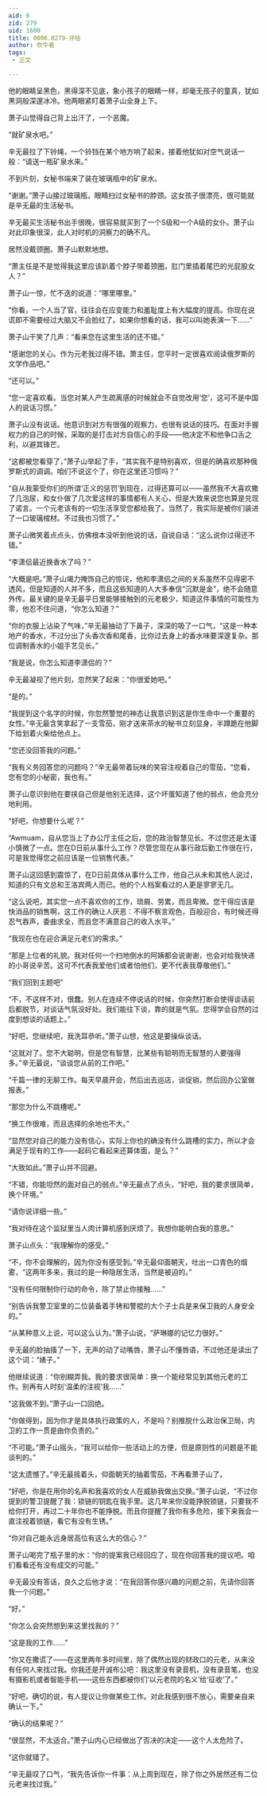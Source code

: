 ```yaml
---
aid: 6
zid: 279
uid: 1600
title: 0006.0279-评估
author: 吹牛者
tags: 
 - 正文

---
```




  他的眼睛呈黑色，黑得深不见底，象小孩子的眼睛一样，却毫无孩子的童真，犹如黑洞般深邃冰冷。他两眼紧盯着萧子山全身上下。

  萧子山觉得自己背上出汗了，一个恶魔。

  “就矿泉水吧。”

  辛无最拉了下铃绳，一个铃铛在某个地方响了起来，接着他犹如对空气说话一般：“请送一瓶矿泉水来。”

  不到片刻，女秘书端来了装在玻璃瓶中的矿泉水。

  “谢谢。”萧子山接过玻璃瓶，眼睛扫过女秘书的脖颈。这女孩子很漂亮，很可能就是辛无最的生活秘书。

  辛无最买生活秘书出手很晚，很容易就买到了一个S级和一个A级的女仆。萧子山对此印象很深，此人对时机的洞察力的确不凡。

  居然没戴颈圈。萧子山默默地想。

  “萧主任是不是觉得我这里应该趴着个脖子带着颈圈，肛门里插着尾巴的光屁股女人？”

  萧子山一惊，忙不迭的说道：“哪里哪里。”

  “你看，一个人当了官，往往会在应变能力和羞耻度上有大幅度的提高。你现在说谎即不需要经过大脑又不会脸红了。如果你想看的话，我可以叫她表演一下……”

  萧子山干笑了几声：“看来您在这里生活的还不错。”

  “感谢您的关心。作为元老我过得不错。萧主任，您平时一定很喜欢阅读俄罗斯的文学作品吧。”

  “还可以。”

  “您一定喜欢看。当您对某人产生疏离感的时候就会不自觉改用‘您’，这可不是中国人的说话习惯。”

  萧子山没有说话。他意识到对方有很强的观察力，也很有说话的技巧。在面对手握权力的自己的时候，采取的是打击对方自信心的手段——他决定不和他争口舌之利，以避其锋芒。

  “这都被您看穿了，”萧子山举起了手，“其实我不是特别喜欢，但是的确喜欢那种俄罗斯式的调调。咱们不说这个了，你在这里还习惯吗？”

  “自从我蒙受你们的所谓‘正义的惩罚’到现在，过得还算可以——虽然我不大喜欢撒了几泡尿，和女仆做了几次爱这样的事情都有人关心，但是大致来说您也算是兑现了诺言。一个元老该有的一切生活享受您都给我了。当然了，我实际是被你们装进了一口玻璃棺材。不过我也习惯了。”

  萧子山微笑着点点头，仿佛根本没听到他说的话，自说自话：“这么说你过得还不错。”

  “李潇侣最近换香水了吗？”

  “大概是吧。”萧子山竭力掩饰自己的惊诧，他和李潇侣之间的关系虽然不见得密不透风，但是知道的人并不多，而且这些知道的人大多奉信“沉默是金”，绝不会随意外传。最关键的是辛无最平日里能够接触到的元老极少，知道这件事情的可能性为零，他忍不住问道，“你怎么知道？”

  “你的衣服上沾染了气味，”辛无最抽动了下鼻子，深深的吸了一口气，“这是一种本地产的香水，不过分出了头香次香和尾香，比你过去身上的香水味要深邃复杂。那位调制香水的小姐手艺见长。”

  “我是说，你怎么知道李潇侣的？”

  辛无最凝视了他片刻，忽然笑了起来：“你很爱她吧。”

  “是的。”

  “我提到这个名字的时候，你忽然警觉的神态让我意识到这是你生命中一个重要的女性。”辛无最含笑拿起了一支雪茄，刚才送来茶水的秘书立刻显身，半蹲跪在他脚下给划着火柴给他点上。

  “您还没回答我的问题。”

  “我有义务回答您的问题吗？”辛无最带着玩味的笑容注视着自己的雪茄，“您看，您有您的小秘密，我也有。”

  萧子山意识到他在要挟自己但是他别无选择，这个坏蛋知道了他的弱点，他会充分地利用。

  “好吧，你想要什么呢？”

  “Awmuam，自从您当上了办公厅主任之后，您的政治智慧见长。不过您还是太谨小慎微了一点。您在D日前从事什么工作？尽管您现在从事行政后勤工作很在行，可是我觉得您之前应该是一位销售代表。”

  萧子山这回感到震惊了，在D日前具体从事什么工作，他自己从未和其他人说过，知道的只有文总和王洛宾两人而已。他的个人档案看过的人更是寥寥无几。

  “这么说吧，其实您一点不喜欢你的工作，琐屑、劳累，而且卑微。您干得应该是快消品的销售啊，这工作的确让人厌恶：不得不察言观色，百般迎合，有时候还得忍气吞声，委曲求全，而且您不满意自己的收入水平。”

  “我现在也在迎合满足元老们的需求。”

  “那是上位者的礼貌。我对任何一个扫地倒水的阿姨都会说谢谢，也会对给我快递的小哥说辛苦。这可不代表我爱他们或者怕他们，更不代表我尊敬他们。”

  “我们回到主题吧”

  “不，不这样不对，很蠢。别人在连续不停说话的时候，你突然打断会使得谈话前后都脱节，对谈话气氛没好处。我们能往下谈，靠的就是气氛。您得学会自然的过度到想谈的话题上。”

  “好吧，您继续吧，我洗耳恭听。”萧子山想，他这是要操纵谈话。

  “这就对了。您不大聪明，但是您有智慧，比某些有聪明而无智慧的人要强得多。”辛无最说，“谈谈您从前的工作吧。”

  “千篇一律的无聊工作。每天早晨开会，然后出去巡店，谈促销，然后回办公室做报表。”

  “那您为什么不跳槽呢。”

  “换工作很难，而且选择的余地也不大。”

  “显然您对自己的能力没有信心，实际上你也的确没有什么跳槽的实力，所以才会满足于现有的工作——起码它看起来还算体面，是么？”

  “大致如此。”萧子山并不回避。

  “不错，你能坦然的面对自己的弱点。”辛无最点了点头，“好吧，我的要求很简单，换个环境。”

  “请你说详细一些。”

  “我对待在这个监狱里当人肉计算机感到厌烦了。我想你能明白我的意思。”

  萧子山点头：“我理解你的感受。”

  “不，你不会理解的，因为你没有感受到。”辛无最仰面朝天，吐出一口青色的烟雾，“这两年多来，我过的是一种隐居生活，当然是被迫的。”

  “没有任何限制你行动的命令，除了禁止你接触……”

  “别告诉我警卫室里的二位装备着手铐和警棍的大个子士兵是来保卫我的人身安全的。”

  “从某种意义上说，可以这么认为。”萧子山说，“萨琳娜的记忆力很好。”

  辛无最的脸抽搐了一下，无声的动了动嘴唇，萧子山不懂唇语，不过他还是读出了这个词：“婊子。”

  他继续说道：“你别糊弄我。我的要求很简单：换一个能经常见到其他元老的工作。别再有人时刻‘温柔的注视’我......”

  “这我做不到。”萧子山一口回绝。

  “你做得到，因为你才是具体执行政策的人，不是吗？别推脱什么政治保卫局，内卫的工作一贯是由你负责的。”

  “不可能。”萧子山摇头，“我可以给你一些活动上的方便，但是原则性的问题是不能谈判的。”

  “这太遗憾了。”辛无最摇着头，仰面朝天的抽着雪茄，不再看萧子山了。

  “好吧，你是在用你的名声和我喜欢的女人在威胁我做出交换。”萧子山说，“不过你提到的警卫提醒了我：锁链的钥匙在我手里。这几年来你没能挣脱锁链，只要我不给你打开，再过二十年你也不能挣脱。而且你提醒了我你有多危险，接下来我会一直注视着锁链，看它有没有生锈。”

  “你对自己能永远身居高位有这么大的信心？”

  萧子山喝完了瓶子里的水：“你的提案我已经回应了，现在你回答我的提议吧。咱们看看还有没有成交的可能。”

  辛无最没有答话，良久之后他才说：“在我回答你感兴趣的问题之前，先请你回答我一个问题。”

  “好。”

  “你怎么会突然想到来这里找我的？”

  “这是我的工作……”

  “你又在撒谎了——在这里两年多时间里，除了偶然出现的财政口的元老，从来没有任何人来找过我。你我还是开诚布公吧：我这里没有录音机，没有录音笔，也没有摄影机或者智能手机——这些东西都被你们‘以元老院的名义’给‘征收’了。”

  “好吧，确切的说，有人提议让你做某些工作。对此我感到很不放心，需要亲自来确认一下。”

  “确认的结果呢？”

  “很显然，不太适合。”萧子山内心已经做出了否决的决定——这个人太危险了。

  “这你就错了。

  ”辛无最叹了口气，“我先告诉你一件事：从上周到现在，除了你之外居然还有二位元老来找过我。”


